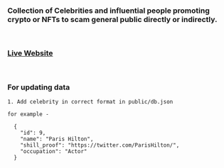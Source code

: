 ### Collection of Celebrities and influential people promoting crypto or NFTs to scam general public directly or indirectly.
<br />

### [Live Website](https://nftshillers.netlify.app/)

<br/>

### For updating data
```
1. Add celebrity in correct format in public/db.json

for example - 

  {
    "id": 9,
    "name": "Paris Hilton",
    "shill_proof": "https://twitter.com/ParisHilton/",
    "occupation": "Actor"
  }
```